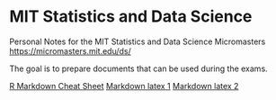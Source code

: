 # MIT Statistics and Data Science

Personal Notes for the MIT Statistics and Data Science Micromasters
https://micromasters.mit.edu/ds/

The goal is to prepare documents that can be used during the exams.  

[R Markdown Cheat Sheet](https://www.rstudio.com/wp-content/uploads/2015/02/rmarkdown-cheatsheet.pdf)
[Markdown latex 1](https://victoromondi1997.github.io/blog/latex/markdown/2020/07/03/Markdown-LaTeX.html)
[Markdown latex 2](https://rpruim.github.io/s341/S19/from-class/MathinRmd.html)
